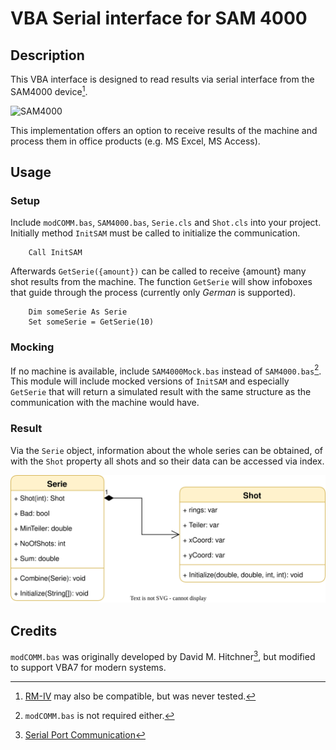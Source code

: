 # VBA Serial interface for SAM 4000

## Description

This VBA interface is designed to read results via serial interface from the SAM4000 device[^1].

![SAM4000](http://www.edelweiss-radling.de/images/Bilder_Homepage/schiesssport/sam4000.png)

This implementation offers an option to receive results of the machine and process them in office products (e.g. MS Excel, MS Access).

## Usage

### Setup

Include `modCOMM.bas`, `SAM4000.bas`, `Serie.cls` and `Shot.cls` into your project. Initially method `InitSAM` must be called to initialize the communication.

```
    Call InitSAM
```
Afterwards `GetSerie({amount})` can be called to receive {amount} many shot results from the machine. The function `GetSerie` will show infoboxes that guide through the process (currently only _German_ is supported).
```
    Dim someSerie As Serie
    Set someSerie = GetSerie(10)
```

### Mocking

If no machine is available, include `SAM4000Mock.bas` instead of `SAM4000.bas`[^2]. This module will include mocked versions of `InitSAM` and especially `GetSerie` that will return a simulated result with the same structure as the communication with the machine would have.

### Result

Via the `Serie` object, information about the whole series can be obtained, of with the `Shot` property all shots and so their data can be accessed via index.

![SerieShotUML](img/UML.svg)

## Credits

`modCOMM.bas` was originally developed by David M. Hitchner[^3], but modified to support VBA7 for modern systems.

[^1]: [RM-IV](https://www.disag.de/produkte/rm-iv/) may also be compatible, but was never tested.
[^2]: `modCOMM.bas` is not required either.
[^3]: [Serial Port Communication](http://www.thescarms.com/vbasic/CommIO.aspx)